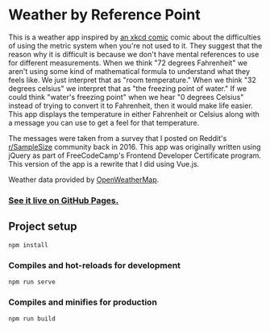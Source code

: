 # Weather by Reference Point

This is a weather app inspired by [an xkcd comic](https://xkcd.com/526/) comic about the difficulties of using the metric system when you're not used to it. They suggest that the reason why it is difficult is because we don't have mental references to use for different measurements. When we think "72 degrees Fahrenheit" we aren't using some kind of mathematical formula to understand what they feels like. We just interpret that as "room temperature." When we think "32 degrees celsius" we interpret that as "the freezing point of water." If we could think "water's freezing point" when we hear "0 degrees Celsius" instead of trying to convert it to Fahrenheit, then it would make life easier. This app displays the temperature in either Fahrenheit or Celsius along with a message you can use to get a feel for that temperature. 

The messages were taken from a survey that I posted on Reddit's [r/SampleSize](http://www.reddit.com/r/samplesize) community back in 2016. This app was originally written using jQuery as part of FreeCodeCamp's Frontend Developer Certificate program. This version of the app is a rewrite that I did using Vue.js.

Weather data provided by [OpenWeatherMap](http://openweathermap.org/).

### [See it live on GitHub Pages.](https://mcaubrey.github.io/weather-by-reference-point-vue)

## Project setup
```
npm install
```

### Compiles and hot-reloads for development
```
npm run serve
```

### Compiles and minifies for production
```
npm run build
```
